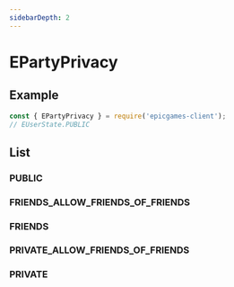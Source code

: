 ```yaml
---
sidebarDepth: 2
---
```


# EPartyPrivacy

## Example
```javascript
const { EPartyPrivacy } = require('epicgames-client');
// EUserState.PUBLIC
```

## List

### PUBLIC
### FRIENDS_ALLOW_FRIENDS_OF_FRIENDS
### FRIENDS
### PRIVATE_ALLOW_FRIENDS_OF_FRIENDS
### PRIVATE